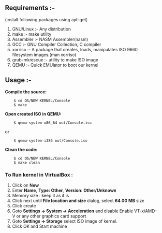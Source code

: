 ## Requirements :-

(install following packages using apt-get)<br/>
1) GNU/Linux :-  Any distribution<br/>
2) make :- make utility<br/>
3) Assembler :-  NASM Assembler(nasm)<br/>
4) GCC :-  GNU Compiler Collection, C compiler<br/>
5) xorriso :-  A package that creates, loads, manipulates ISO 9660 filesystem images.(man xorriso)<br/>
6) grub-mkrescue :- utility to make ISO image<br/>
7) QEMU :-  Quick EMUlator to boot our kernel<br/>


## Usage :-<br/>

**Compile the source:**
```
	$ cd OS/NEW KERNEL/Console
	$ make
```

**Open created ISO in QEMU:**
```
	$ qemu-system-x86_64 out/Console.iso
```
or
```
	$ qemu-system-i386 out/Console.iso
```
**Clean the code:**
```
	$ cd OS/NEW KERNEL/Console
	$ make clean
```

### To Run kernel in VirtualBox :

1) Click on <b>New</b><br/>
2) Enter <b>Name</b>, <b>Type: Other</b>, <b>Version: Other/Unknown</b><br/>
3) Memory size : keep it as it is<br/>
4) Click next until <b>File location and size</b> dialog, select <b>64.00 MB</b> size<br/>
5) Click create<br/>
6) Goto <b>Settings -> System -> Acceleration</b> and disable Enable VT-x/AMD-V or any other graphics card support<br/>
7) Goto <b>Settings -> Storage</b> select ISO image of kernel.<br/>
8) Click OK and Start machine<br/>


